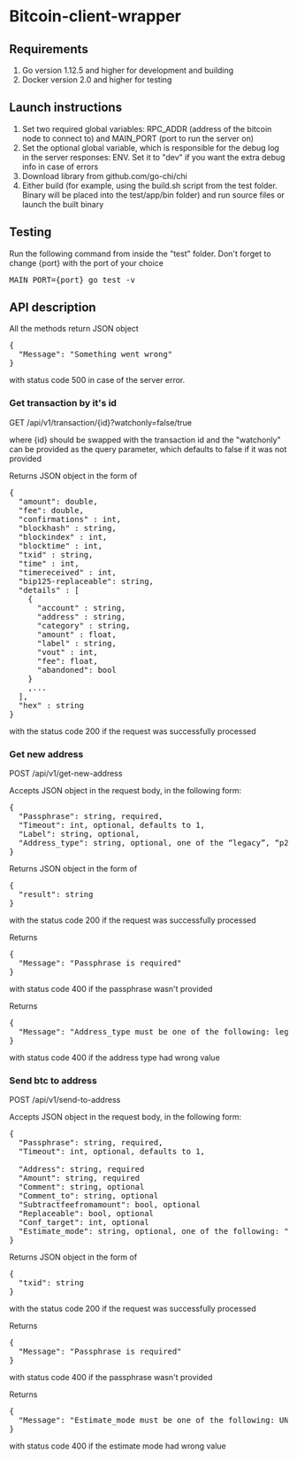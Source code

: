 # Bitcoin-client-wrapper

## Requirements

1. Go version 1.12.5 and higher for development and building
2. Docker version 2.0 and higher for testing 

## Launch instructions

1. Set two required global variables: RPC_ADDR (address of the bitcoin node to connect to) and MAIN_PORT (port to run the server on)
2. Set the optional global variable, which is responsible for the debug log in the server responses: ENV. Set it to "dev" if you want the extra debug info in case of errors
3. Download library from github.com/go-chi/chi
4. Either build (for example, using the build.sh script from the test folder. Binary will be placed into the test/app/bin folder) and run source files or launch the built binary

## Testing

Run the following command from inside the "test" folder. Don't forget to change {port} with the port of your choice

<pre>
MAIN_PORT={port} go test -v
</pre>

## API description

All the methods return JSON object

<pre>
{
  "Message": "Something went wrong"
}
</pre>

with status code 500 in case of the server error.

### Get transaction by it's id
GET /api/v1/transaction/{id}?watchonly=false/true

where {id} should be swapped with the transaction id and the "watchonly" can be provided as the query parameter, which defaults to false if it was not provided

Returns JSON object in the form of

<pre>
{
  "amount": double,
  "fee": double,
  "confirmations" : int,
  "blockhash" : string,
  "blockindex" : int,
  "blocktime" : int,
  "txid" : string,
  "time" : int,
  "timereceived" : int,
  "bip125-replaceable": string,
  "details" : [
    {
      "account" : string,
      "address" : string,
      "category" : string,
      "amount" : float,
      "label" : string,
      "vout" : int,
      "fee": float,
      "abandoned": bool
    }
    ,...
  ],
  "hex" : string
}
</pre>

with the status code 200 if the request was successfully processed

### Get new address
POST /api/v1/get-new-address

Accepts JSON object in the request body, in the following form:

<pre>
{
  "Passphrase": string, required,
  "Timeout": int, optional, defaults to 1,
  "Label": string, optional,
  "Address_type": string, optional, one of the “legacy”, “p2sh-segwit”, and “bech32”
}
</pre>

Returns JSON object in the form of

<pre>
{
  "result": string
}
</pre>

with the status code 200 if the request was successfully processed

Returns

<pre>
{
  "Message": "Passphrase is required"
}
</pre>

with status code 400 if the passphrase wasn't provided

Returns

<pre>
{
  "Message": "Address_type must be one of the following: legacy, p2sh-segwit, bech32"
}
</pre>

with status code 400 if the address type had wrong value

### Send btc to address
POST /api/v1/send-to-address

Accepts JSON object in the request body, in the following form:

<pre>
{
  "Passphrase": string, required,
  "Timeout": int, optional, defaults to 1,

  "Address": string, required
  "Amount": string, required
  "Comment": string, optional
  "Comment_to": string, optional 
  "Subtractfeefromamount": bool, optional
  "Replaceable": bool, optional
  "Conf_target": int, optional
  "Estimate_mode": string, optional, one of the following: "UNSET", "ECONOMICAL", "CONSERVATIVE", defaults to "UNSET"
}
</pre>

Returns JSON object in the form of

<pre>
{
  "txid": string
}
</pre>

with the status code 200 if the request was successfully processed

Returns

<pre>
{
  "Message": "Passphrase is required"
}
</pre>

with status code 400 if the passphrase wasn't provided

Returns

<pre>
{
  "Message": "Estimate_mode must be one of the following: UNSET, ECONOMICAL, CONSERVATIVE"
}
</pre>

with status code 400 if the estimate mode had wrong value

